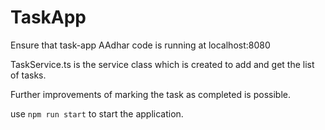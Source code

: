 # TaskApp


Ensure that task-app AAdhar code is running at localhost:8080

TaskService.ts is the service class which is created to add and get the list of tasks.

Further improvements of marking the task as completed is possible.

use ```npm run start``` to start the application.
